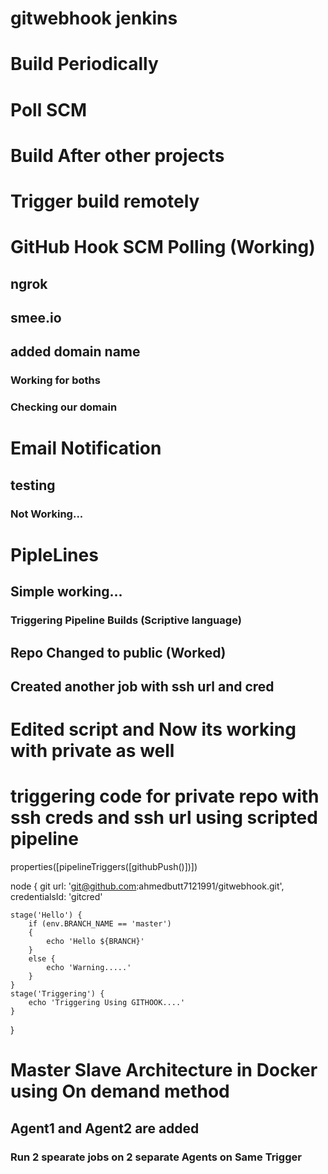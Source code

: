# gitwebhook jenkins
# Build Periodically
# Poll SCM
# Build After other projects
# Trigger build remotely
# GitHub Hook SCM Polling (Working)
## ngrok
## smee.io
## added domain name
### Working for boths
### Checking our domain
# Email Notification
## testing
### Not Working...
# PipleLines
## Simple working...
### Triggering Pipeline Builds (Scriptive language)
## Repo Changed to public (Worked)
## Created another job with ssh url and cred
# Edited script and Now its working with private as well
# triggering code for private repo with ssh creds and ssh url using scripted pipeline
properties([pipelineTriggers([githubPush()])])

node {
    git url: 'git@github.com:ahmedbutt7121991/gitwebhook.git', credentialsId: 'gitcred'
    
    stage('Hello') {
        if (env.BRANCH_NAME == 'master')
        {
            echo 'Hello ${BRANCH}'
        }
        else {
            echo 'Warning.....'
        }
    }
    stage('Triggering') {
        echo 'Triggering Using GITHOOK....'
    }
}
# Master Slave Architecture in Docker using On demand method
## Agent1 and Agent2 are added
### Run 2 spearate jobs on 2 separate Agents on Same Trigger
